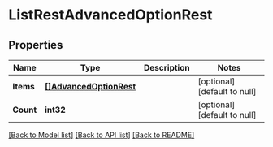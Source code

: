 # ListRestAdvancedOptionRest

## Properties
Name | Type | Description | Notes
------------ | ------------- | ------------- | -------------
**Items** | [**[]AdvancedOptionRest**](AdvancedOptionRest.md) |  | [optional] [default to null]
**Count** | **int32** |  | [optional] [default to null]

[[Back to Model list]](../README.md#documentation-for-models) [[Back to API list]](../README.md#documentation-for-api-endpoints) [[Back to README]](../README.md)

